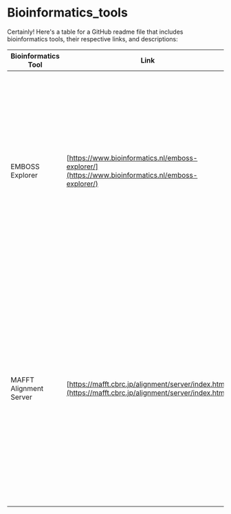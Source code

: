 # Bioinformatics_tools

Certainly! Here's a table for a GitHub readme file that includes bioinformatics tools, their respective links, and descriptions:

| Bioinformatics Tool         | Link                                                | Description                                                  |
|----------------------------|-----------------------------------------------------|--------------------------------------------------------------|
| EMBOSS Explorer             | [https://www.bioinformatics.nl/emboss-explorer/](https://www.bioinformatics.nl/emboss-explorer/)  | EMBOSS Explorer is a web-based tool for exploring the EMBOSS (European Molecular Biology Open Software Suite) package. It provides a user-friendly interface to execute various sequence analysis and manipulation tasks.                           |
| MAFFT Alignment Server      | [https://mafft.cbrc.jp/alignment/server/index.html](https://mafft.cbrc.jp/alignment/server/index.html)  | The MAFFT Alignment Server is used for multiple sequence alignment. It allows you to upload a set of sequences and obtain a multiple sequence alignment in MSF format. Additionally, it can construct a phylogenetic tree from the aligned sequences and provide tree files for further analysis. |
